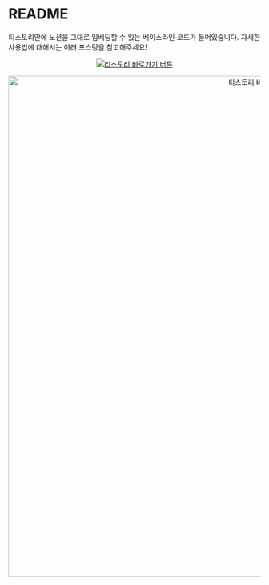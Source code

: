 # README

티스토리안에 노션을 그대로 임베딩할 수 있는 베이스라인 코드가 들어있습니다.
자세한 사용법에 대해서는 아래 포스팅을 참고해주세요!



<p align="center">
  <a href="https://hadahae2024.tistory.com/148" target="_blank">
    <img src="https://img.shields.io/badge/👉%20티스토리%20바로가기!-FF6B6B?style=for-the-badge&logo=tistory&logoColor=white&labelColor=E63946" alt="티스토리 바로가기 버튼"/>
  </a>
</p>

<p align="center">
  <a href="https://hadahae2024.tistory.com/148" target="_blank">
    <img 
      src="https://img.shields.io/badge/%20티스토리%20바로가기%20-FF6B6B?style=for-the-badge&logo=tistory&logoColor=white" 
      alt="티스토리 바로가기 버튼"
      width="1000">
  </a>
</p>
